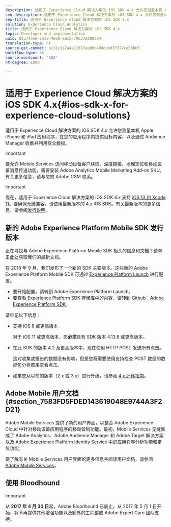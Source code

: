 ```yaml
---
description: 适用于 Experience Cloud 解决方案的 iOS SDK 4.x 允许您测量本机 Apple iPhone 和 iPad 应用程序，在您的应用程序内提供目标内容，以及通过 Audience Manager 收集并利用受众数据。
seo-description: 适用于 Experience Cloud 解决方案的 iOS SDK 4.x 允许您测量本机 Apple iPhone 和 iPad 应用程序，在您的应用程序内提供目标内容，以及通过 Audience Manager 收集并利用受众数据。
seo-title: 适用于 Experience Cloud 解决方案的 iOS SDK 4.x
solution: Experience Cloud,Analytics
title: 适用于 Experience Cloud 解决方案的 iOS SDK 4.x
topic: Developer and implementation
uuid: 8b374cee-1432-460b-aac2-70623dd80a04
translation-type: ht
source-git-commit: bc11c1e7a4a11657ee89c40ddcbd37377ce50bb5
workflow-type: ht
source-wordcount: '454'
ht-degree: 100%

---
```



# 适用于 Experience Cloud 解决方案的 iOS SDK 4.x{#ios-sdk-x-for-experience-cloud-solutions}

适用于 Experience Cloud 解决方案的 iOS SDK 4.x 允许您测量本机 Apple iPhone 和 iPad 应用程序，在您的应用程序内提供目标内容，以及通过 Audience Manager 收集并利用受众数据。

>[!IMPORTANT]
>
>要允许 Mobile Services 访问移动设备客户获取、深度链接、地理定位和移动设备消息传送功能，需要安装 Adobe Analytics Mobile Marketing Add-on SKU。有关更多信息，请与您的 Adobe CSM 联系。

>[!IMPORTANT]
>
>现在，适用于 Experience Cloud 解决方案的 iOS SDK 4.x 支持 [iOS 13 和 Xcode 11](https://developer.apple.com/ios/)。要确保无缝兼容，请使用最新版本的 4.x iOS SDK。有关最新版本的更多信息，请参阅[发行说明](/help/ios/rel-notes.md)。

## 新的 Adobe Experience Platform Mobile SDK 发行版本

正在寻找与 Adobe Experience Platform Mobile SDK 相关的信息和文档？请单击[此处](https://aep-sdks.gitbook.io/docs/)获取我们的最新文档。

在 2018 年 9 月，我们发布了一个新的 SDK 主要版本。这些新的 Adobe Experience Platform Mobile SDK 可通过 [Experience Platform Launch](https://www.adobe.com/cn/experience-platform/launch.html) 进行配置。

* 要开始配置，请转到 Adobe Experience Platform Launch。
* 要查看 Experience Platform SDK 存储库中的内容，请转到 [Github：Adobe Experience Platform SDK](https://github.com/Adobe-Marketing-Cloud/acp-sdks)。

请牢记以下信息：

* 支持 iOS 8 或更高版本

   对于 iOS 11 或更高版本，您&#x200B;**必须**&#x200B;具有 SDK 版本 4.13.8 或更高版本。

* 在此 SDK 的版本 4.2 及更高版本中，现在使用 HTTP POST 发送所有点击。

   这对收集或报告的数据没有影响，但是您将需要使用支持检查 POST 数据的数据包分析器来查看点击。

* 如果您从以前的版本（2.x 或 3.x）进行升级，请参阅 [4.x 迁移指南](/help/ios/getting-started/migration-v3.md)。

## Adobe Mobile 用户文档 {#section_7583FD5FDED143619048E9744A3F2D21}

Adobe Mobile Services 提供了新的用户界面，以整合 Adobe Experience Cloud 中针对移动设备应用程序的移动营销功能。最初，Mobile Services 无缝集成了 Adobe Analytics、Adobe Audience Manager 和 Adobe Target 解决方案以及 Adobe Experience Platform Identity Service 中的应用程序分析功能和定位功能。

要了解有关 Mobile Services 用户界面的更多信息并阅读用户文档，请参阅 [Adobe Mobile Services](/help/using/home.md)。

## 使用 Bloodhound

>[!IMPORTANT]
>
>从 **2017 年 4 月 30 日**&#x200B;起，Adobe Bloodhound 已废止。从 2017 年 5 月 1 日开始，将不再提供其他增强功能以及额外的工程部或 Adobe Expert Care 团队支持。
